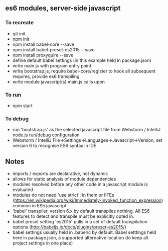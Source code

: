 ## es6 modules, server-side javascript 

### To recreate 

* git init
* npm init
* npm install babel-core --save
* npm install babel-preset-es2015 --save
* npm install proxyquire --save 
* define default babel settings (in this example held in package.json)
* write main.js with program entry point
* write bootstrap.js, require babel-core/register to hook all subsequent requires, provide es6 transpiling 
* write module javascript(s) main.js calls upon


### To run 
* npm start

### To debug 
* run 'bootstrap.js' as the selected javascript file from Webstorm / IntelliJ node.js run/debug configuration 
* Webstorm / IntelliJ File->Settings->Languages->Javascript->Version, set version 6 to recognise ES6 syntax in IDE

## Notes

* imports / exports are declarative, not dynamic
* allows for static analysis of module dependencies 
* modules resolved before any other code in a javascript module is evaluated 
* modules do not need 'use strict'; in them or IIFEs (https://en.wikipedia.org/wiki/Immediately-invoked_function_expression) common in ES5 javascript 
* 'babel' transpiler, version 6.x by default transpiles nothing. All ES6 features to detect and transpile must be explicitly opted in.
* babel preset setting 'es2015' pulls in a set of default transpilation options  (http://babeljs.io/docs/plugins/preset-es2015/) 
* babel settings usually held in .babelrc by default. Babel setttings held here in package.json, a supported alternative location (to keep all project settings in one place)
  